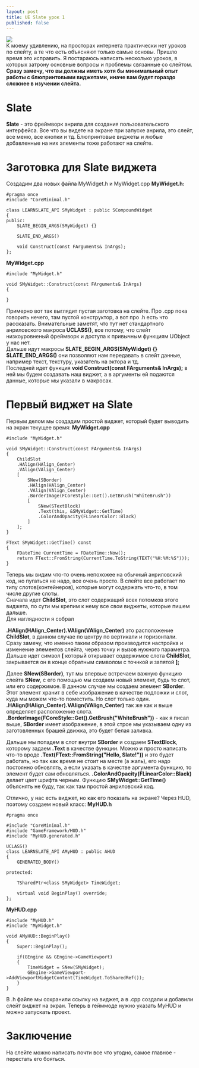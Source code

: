 ```yaml
---
layout: post
title: UE Slate урок 1
published: false
---
```

![]({{site.baseurl}}/images/2024-06-15-slate-tutorial-1/2024-06-15-slate-tutorial-1_1.png)  
К моему удивлению, на просторах интернета практически нет уроков по слейту, а те что есть объясняют только самые основы. Пришло время это исправить. Я постараюсь написать несколько уроков, в которых затрону основные вопросы и проблемы связанные со слейтом.  
**Сразу замечу, что вы должны иметь хотя бы минимальный опыт работы с блюпринтовыми виджетами, иначе вам будет гораздо сложнее в изучении слейта.**

# Slate
**Slate** - это фреймворк анрила для создания пользовательского интерфейса. Все что вы видете на экране при запуске анрила, это слейт, все меню, все кнопки и тд. Блюпринтовые виджеты и любые добавленные на них элементы тоже работают на слейте.  

# Заготовка для Slate виджета
Создадим два новых файла MyWidget.h и MyWidget.cpp
**MyWidget.h:**

	#pragma once
	#include "CoreMinimal.h"
	
	class LEARNSLATE_API SMyWidget : public SCompoundWidget
	{
	public:
		SLATE_BEGIN_ARGS(SMyWidget) {}
	
		SLATE_END_ARGS()
		
		void Construct(const FArguments& InArgs);
	};

**MyWidget.cpp**

	#include "MyWidget.h"
	
	void SMyWidget::Construct(const FArguments& InArgs)
	{
		
	}

Примерно вот так выглядит пустая заготовка на слейте. Про .cpp пока говорить нечего, там пустой конструктор, а вот про .h есть что рассказать. Внимательные заметят, что тут нет стандартного анриловского макроса **UCLASS()**, все потому, что слейт низкоуровненый фреймворк и доступа к привычным функциям UObject у нас нет.  
Дальше идут макросы **SLATE_BEGIN_ARGS(SMyWidget) {} SLATE_END_ARGS()** они позволяют нам передавать в слейт данные, например текст, текстуру, указатель на эктора и тд.  
Последней идет функция **void Construct(const FArguments& InArgs);** в ней мы будем создавать наш виджет, а в аргументы ей подаются данные, которые мы указали в макросах.

# Первый виджет на Slate
Первым делом мы создадим простой виджет, который будет выводить на экран текущее время:
**MyWidget.cpp**

	#include "MyWidget.h"
	
	void SMyWidget::Construct(const FArguments& InArgs)
	{
		ChildSlot
		.HAlign(HAlign_Center)
		.VAlign(VAlign_Center)
		[
			SNew(SBorder)
			.HAlign(HAlign_Center)
			.VAlign(VAlign_Center)
			.BorderImage(FCoreStyle::Get().GetBrush("WhiteBrush"))
			[
				SNew(STextBlock)
				.Text(this, &SMyWidget::GetTime)
                .ColorAndOpacity(FLinearColor::Black)
			]
		];
	}
	
	FText SMyWidget::GetTime() const
	{
		FDateTime CurrentTime = FDateTime::Now();
		return FText::FromString(CurrentTime.ToString(TEXT("%H:%M:%S")));
	}

Теперь мы видим что-то очень непохожее на обычный анриловский код, но пугаться не надо, все очень просто. В слейте все работает по типу слотов(контейнеров), которые могут содержать что-то, в том числе другие слоты.  
Сначала идет **ChildSlot**, это слот содержащий всех потомков этого виджета, по сути мы крепим к нему все свои виджеты, которые пишем дальше.  
Для наглядности я собрал 

**.HAlign(HAlign_Center).VAlign(VAlign_Center)** это расположение **ChildSlot**, в данном случае по центру по вертикали и горизонтали. Сразу замечу, что именно таким образом производится настройка и изменение элементов слейта, через точку и вызов нужного параметра.
Дальше идет символ **\[** который открывает содержимое слота **ChildSlot**, закрывается он в конце обратным символом с точнкой и запятой **];**  

Далее **SNew(SBorder)**, тут мы впервые встречаем важную функцию слейта **SNew**, с его помощью мы создаем новый элемент, будь то слот, или его содержимое. В данном случае мы создаем элемент **SBorder**. Этот элемент хранит в себе изображение в качестве подложки и слот, куда мы можем что-то поместить. Но слот только один. **.HAlign(HAlign_Center).VAlign(VAlign_Center)** так же как и выше определяет расположение слота.  
**.BorderImage(FCoreStyle::Get().GetBrush("WhiteBrush"))** - как я писал выше, **SBorder** имеет изображение, в этой строе мы указываем одну из заготовленных брашей движка, это будет белая заливка.  

Дальше мы попадем в слот внутри **SBorder** и создаем **STextBlock**, которому задаем **.Text** в качестве функции. Можно и просто написать что-то вроде **.Text(FText::FromString("Hello, Slate!"))** и это будет работать, но так как время не стоит на месте (а жаль), его надо постоянно обновлять, а если указать в качестве аргумента функцию, то элемент будет сам обновляться. **.ColorAndOpacity(FLinearColor::Black)** делает цвет шрифта черным. Функцию **SMyWidget::GetTime()** объяснять не буду, так как там простой анриловский код.  

Отлично, у нас есть виджет, но как его показать на экране? Через HUD, поэтому создаем новый класс:
**MyHUD.h**
	
    #pragma once
	
	#include "CoreMinimal.h"
	#include "GameFramework/HUD.h"
	#include "MyHUD.generated.h"
	
	UCLASS()
	class LEARNSLATE_API AMyHUD : public AHUD
	{
		GENERATED_BODY()
	
	protected:
	
		TSharedPtr<class SMyWidget> TimeWidget;
	
		virtual void BeginPlay() override;
	};
    
**MyHUD.cpp**

	#include "MyHUD.h"
	#include "MyWidget.h"
	
	void AMyHUD::BeginPlay()
	{
		Super::BeginPlay();
	
		if(GEngine && GEngine->GameViewport)
		{
			TimeWidget = SNew(SMyWidget);
			GEngine->GameViewport->AddViewportWidgetContent(TimeWidget.ToSharedRef());
		}
	}

В .h файле мы сохранили ссылку на виджет, а в .cpp создали и добавили слейт виджет на экран. Теперь в гейммоде нужно указать MyHUD и можно запускать проект.


# Заключение
На слейте можно написать почти все что угодно, самое главное - перестать его бояться.
